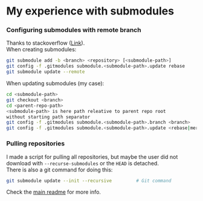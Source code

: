 # My experience with submodules

### Configuring submodules with remote branch
Thanks to stackoverflow ([Link](https://stackoverflow.com/questions/18770545/why-is-my-git-submodule-head-detached-from-master)).  
When creating submodules:
```bash
git submodule add -b <branch> <repository> [<submodule-path>]
git config -f .gitmodules submodule.<submodule-path>.update rebase
git submodule update --remote
```
When updating submodules (my case):
```bash
cd <submodule-path>
git checkout <branch>
cd <parent-repo-path>
<submodule-path> is here path releative to parent repo root
without starting path separator
git config -f .gitmodules submodule.<submodule-path>.branch <branch>
git config -f .gitmodules submodule.<submodule-path>.update <rebase|merge>
```

### Pulling repositories
I made a script for pulling all repositories, but maybe the user did not download with `--recurse-submodules` or the `HEAD` is detached.  
There is also a git command for doing this:
```bash
git submodule update --init --recursive         # Git command
```
Check the [main readme](https://github.com/r4v10l1/dotfiles#pulling-the-repositories) for more info.
